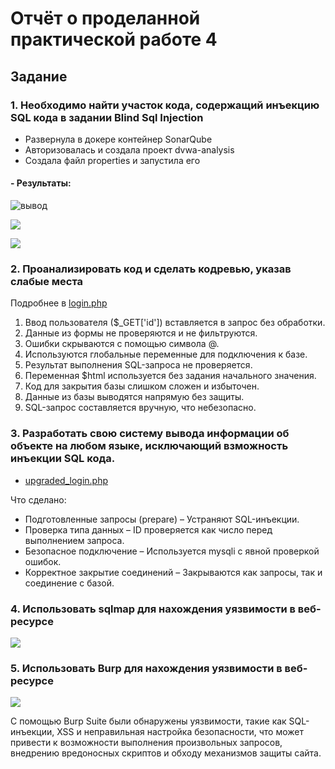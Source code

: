 # Отчёт о проделанной практической работе 4

## Задание

### 1. Необходимо найти участок кода, содержащий инъекцию SQL кода в задании Blind Sql Injection
- Развернула в докере контейнер SonarQube
- Авторизовалась и создала проект dvwa-analysis
- Создала файл properties и запустила его
#### - Результаты:
![вывод](https://github.com/user-attachments/assets/90813ccc-bd9d-4308-92cd-c126aecf1e99)

![](https://github.com/user-attachments/assets/a619cc60-dc14-4b57-a65f-68038d6534f6)

![](https://github.com/user-attachments/assets/c1fa93d7-6f25-4a51-9731-161017f93c7e)

### 2. Проанализировать код и сделать кодревью, указав слабые места

Подробнее в [login.php](https://github.com/whynastasya/DVWA-analysis/blob/main/login.php)

1. Ввод пользователя ($_GET['id']) вставляется в запрос без обработки.
2. Данные из формы не проверяются и не фильтруются.
3. Ошибки скрываются с помощью символа @.
4. Используются глобальные переменные для подключения к базе.
5. Результат выполнения SQL-запроса не проверяется.
6. Переменная $html используется без задания начального значения.
7. Код для закрытия базы слишком сложен и избыточен.
8. Данные из базы выводятся напрямую без защиты.
9. SQL-запрос составляется вручную, что небезопасно.

### 3. Разработать свою систему вывода информации об объекте на любом языке, исключающий взможность инъекции SQL кода.

- [upgraded_login.php](https://github.com/whynastasya/DVWA-analysis/blob/main/upgraded_login.php)
  
Что сделано:
- Подготовленные запросы (prepare) – Устраняют SQL-инъекции.
- Проверка типа данных – ID проверяется как число перед выполнением запроса.
- Безопасное подключение – Используется mysqli с явной проверкой ошибок.
- Корректное закрытие соединений – Закрываются как запросы, так и соединение с базой.
  
### 4. Использовать sqlmap для нахождения уязвимости в веб-ресурсе
![](https://github.com/user-attachments/assets/1fbe4452-6277-4797-95fd-091566d37cab)


### 5. Использовать Burp для нахождения уязвимости в веб-ресурсе

![](https://github.com/user-attachments/assets/282593ae-2a01-4af7-83d1-27ba18742ea5)

С помощью Burp Suite были обнаружены уязвимости, такие как SQL-инъекции, XSS и неправильная настройка безопасности, что может привести к возможности выполнения произвольных запросов, внедрению вредоносных скриптов и обходу механизмов защиты сайта.
